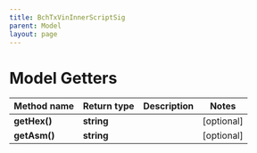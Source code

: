 ```yaml
---
title: BchTxVinInnerScriptSig
parent: Model
layout: page
---
```


# Model Getters

Method name | Return type | Description | Notes
------------ | ------------- | ------------- | -------------
**getHex()** | **string** |  | [optional]
**getAsm()** | **string** |  | [optional]

